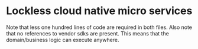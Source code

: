 # Lockless cloud native micro services

Note that less one hundred lines of code are required in both files. Also note that no references to vendor sdks are present. This means that the domain/business logic can execute anywhere.
